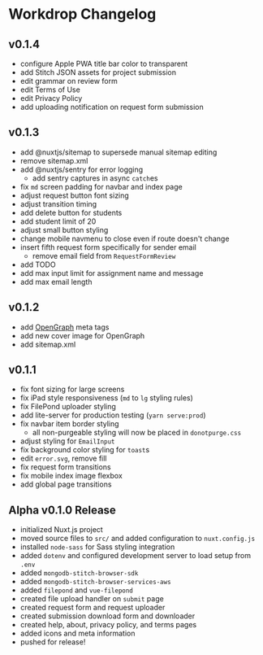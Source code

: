 # Workdrop Changelog

## v0.1.4

- configure Apple PWA title bar color to transparent
- add Stitch JSON assets for project submission
- edit grammar on review form
- edit Terms of Use
- edit Privacy Policy
- add uploading notification on request form submission

## v0.1.3

- add @nuxtjs/sitemap to supersede manual sitemap editing
- remove sitemap.xml
- add @nuxtjs/sentry for error logging
  - add sentry captures in async `catch`es
- fix `md` screen padding for navbar and index page
- adjust request button font sizing
- adjust transition timing
- add delete button for students
- add student limit of 20
- adjust small button styling
- change mobile navmenu to close even if route doesn't change
- insert fifth request form specifically for sender email
  - remove email field from `RequestFormReview`
- add TODO
- add max input limit for assignment name and message
- add max email length

## v0.1.2

- add [OpenGraph](https://ogp.me/) meta tags
- add new cover image for OpenGraph
- add sitemap.xml

## v0.1.1

- fix font sizing for large screens
- fix iPad style responsiveness (`md` to `lg` styling rules)
- fix FilePond uploader styling
- add lite-server for production testing (`yarn serve:prod`)
- fix navbar item border styling
  - all non-purgeable styling will now be placed in `donotpurge.css`
- adjust styling for `EmailInput`
- fix background color styling for `toast`s
- edit `error.svg`, remove fill
- fix request form transitions
- fix mobile index image flexbox
- add global page transitions

## Alpha v0.1.0 Release

- initialized Nuxt.js project
- moved source files to `src/` and added configuration to `nuxt.config.js`
- installed `node-sass` for Sass styling integration
- added `dotenv` and configured development server to load setup from `.env`
- added `mongodb-stitch-browser-sdk`
- added `mongodb-stitch-browser-services-aws`
- added `filepond` and `vue-filepond`
- created file upload handler on `submit` page
- created request form and request uploader
- created submission download form and downloader
- created help, about, privacy policy, and terms pages
- added icons and meta information
- pushed for release!
